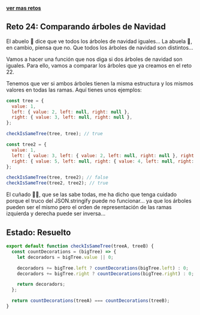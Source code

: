 [**ver mas retos**](../../README.md)

## Reto 24: Comparando árboles de Navidad

El abuelo 👴 dice que ve todos los árboles de navidad iguales... La abuela 👵, en cambio, piensa que no. Que todos los árboles de navidad son distintos...

Vamos a hacer una función que nos diga si dos árboles de navidad son iguales. Para ello, vamos a comparar los árboles que ya creamos en el reto 22.

Tenemos que ver si ambos árboles tienen la misma estructura y los mismos valores en todas las ramas. Aquí tienes unos ejemplos:

```js
const tree = {
  value: 1,
  left: { value: 2, left: null, right: null },
  right: { value: 3, left: null, right: null },
};

checkIsSameTree(tree, tree); // true

const tree2 = {
  value: 1,
  left: { value: 3, left: { value: 2, left: null, right: null }, right: null },
  right: { value: 5, left: null, right: { value: 4, left: null, right: null } },
};

checkIsSameTree(tree, tree2); // false
checkIsSameTree(tree2, tree2); // true
```

El cuñado 🦹‍♂️, que se las sabe todas, me ha dicho que tenga cuidado porque el truco del JSON.stringify puede no funcionar... ya que los árboles pueden ser el mismo pero el orden de representación de las ramas izquierda y derecha puede ser inversa...

## Estado: Resuelto

```js
export default function checkIsSameTree(treeA, treeB) {
  const countDecorations = (bigTree) => {
    let decoradors = bigTree.value || 0;

    decoradors += bigTree.left ? countDecorations(bigTree.left) : 0;
    decoradors += bigTree.right ? countDecorations(bigTree.right) : 0;

    return decoradors;
  };

  return countDecorations(treeA) === countDecorations(treeB);
}
```
